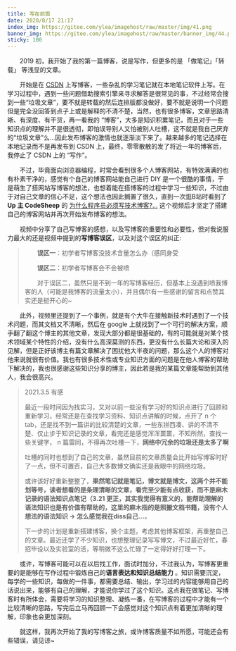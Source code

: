 ```yaml
---
title: 写在前面
date: 2020/8/17 21:17
index_img: https://gitee.com/ylea/imagehost/raw/master/img/41.png
banner_img: https://gitee.com/ylea/imagehost/raw/master/banner_img/44.png
sticky: 100
---
```


&emsp;&emsp;2019 初，我开始了我的第一篇博客，说是写作，但更多的是 「做笔记」「转载」 等浅显的文章。

&emsp;&emsp;开始是在 [CSDN](https://blog.csdn.net/qq_38701868) 上写博客，一些杂乱的学习笔记就在本地笔记软件上写。在学习过程中，遇到一些问题借助搜索引擎来寻求解答是很常见的事，不过经常会搜到一些“垃圾文章”，要不就是转载的然后连排版都没做好，要不就是说明一个问题但是完全没回答到点子上或是解释的不清不楚，当然，也有很多博客，文章思路清晰、有深度、有干货，再一看我的 “博客”，大多是知识积累笔记，而且对于一些知识点的理解并不是很透彻，即怕误导别人又怕被别人吐槽，这不就是我自己厌弃的“垃圾文章”么...因此发布博客的激情也就逐渐淡下来了。越来越多的笔记选择在本地记录而不是再发布到 CSDN 上，最终，零零散散的发了将近一年的博客后，我停止了 CSDN 上的 “写作”。

&emsp;&emsp;不过，毕竟面向浏览器编程，时常会看到很多个人博客网站，有特效满满的也有朴素干净的，感觉有个自己的博客网站能自己进行 DIY 是一个很酷的事情，于是萌生了搭网站写博客的想法，也想着能在搭博客的过程中学习一些知识，不过由于对自己文章的信心不足，这个想法也因此搁置了很久，直到一次逛B站时看到了 **Up 主 CodeSheep**  的 [为什么程序员必须写技术博客?...](https://www.bilibili.com/video/BV1Px411d74c) 这个视频后才坚定了搭建自己的博客网站并再次开始发布博客的想法。

&emsp;&emsp;视频中分享了自己写博客的感想，以及写博客的重要性和必要性，但对我说服力最大的还是视频中提到的**写博客误区**，以及对这个误区的纠正:

> &emsp;&emsp;**误区一**：初学者写博客没技术含量怎么办（感同身受
>
> &emsp;&emsp;**误区二**：初学者写博客会不会被喷   
>
> ​&emsp;&emsp;对于误区二，虽然只是不到一年的写博客经历，但基本上没遇到喷我博客的人（可能是我博客的流量太小），并且偶尔有一些感谢的留言和点赞其实还是挺开心的~

&emsp;&emsp;此外，视频里还提到了一个事例，就是有个大牛在接触新技术时遇到了一个技术问题，而其文档又不清晰，然后在 google 上就找到了一个可行的解决方案，顺手翻了翻这个博主的其他文章，发现大部分都是很基础的，有的可能就是对某个技术领域某个特性的介绍，没有什么高深莫测的东西，更没有什么长篇大论和深入的见解，但是正好该博主有篇文章解决了困扰他大半夜的问题，那么这个人的博客对他来说就很有价值。我也有很多技术性或专业知识方面的问题是在他人博客的帮助下解决的，我也很感谢这些知识分享的博主，因此若是我的某篇文章能帮助到其他人，我会很高兴。


> 2021.3.5 有感
> 
> 最近一段时间因为找实习，又对以前一些没有学习好的知识点进行了回顾和重新学习，经常还是在查找学习资料、知识点讲解的时候，点开了 n 个 tab，还是找不到一篇讲的比较清楚的文章，一些东拼西凑、讲的不清不楚、仅止步于知识记录的文章，看完还是感觉浑浑噩噩，不知所然，查找一些关键字， n 篇雷同，不得再次吐槽一下，**网络中冗余的垃圾还是太多了啊**
>  
> 吐槽的同时也想到了自己的文章，虽然目前的文章质量会比开始写博客时好了一点，但不可置否，自己大多数博文确实还是我眼中的网络垃圾。
> 
> 或许该好好重新整整了，**果然笔记就是笔记，博文就是博文，这两个并不能划等号，读者想看的是条理清晰的文章，看完至少能有点收获，而不是麻木记录的语法知识点笔记（3.21 更正，其实我觉得有意义的，能帮助理解的语法知识也是有价值有帮助的，这里的麻木指的是照搬文档书籍，没有个人想法的语法知识 -> 怎么感觉我在diss自己...**。
> 
> 下一步的计划是重新搭建博客，换个主题，考虑其他博客框架，再重整自己的文章。最近还学了不少知识，也想整理记录写写博文，不过最近好忙，春招毕设以及实验室的活，等稍微不这么忙碌了一定得好好打理一下。

&emsp;&emsp;或许，写博客可能可以在以后找工作，面试时加分，不过我认为，写博客更重要的是能够在写作过程中锻炼自己的**语言表达和知识总结能力** 。知识需要沉淀，每学的一些知识，每做的一件事，都需要总结、输出，学习过的内容能够用自己的话说出来，能够有自己的理解，才能说你学过了这个知识。这点我在做笔记、写博客时有所体会，需要将学习的知识整理、凝练一番，在写博客的过程中才能有一个比较清晰的思路，写完后立马再回顾一下会感觉对这个知识点有着更加清晰的理解，印象也会更加深刻。


&emsp;&emsp;就这样，我再次开始了我的写博客之旅，或许博客质量不如所愿，可能还会有些错误，请见谅~